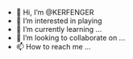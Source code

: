 - 👋 Hi, I’m @KERFENGER
- 👀 I’m interested in playing
- 🌱 I’m currently learning ...
- 💞️ I’m looking to collaborate on ...
- 📫 How to reach me ...

<!---
KERFENGER/KERFENGER is a ✨ special ✨ repository because its `README.md` (this file) appears on your GitHub profile.
You can click the Preview link to take a look at your changes.
--->
